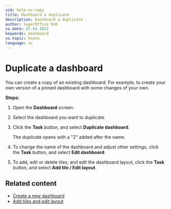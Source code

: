 ```yaml
---
uid: help-sv-copy
title: Dashboard a duplicate
description: Dashboard a duplicate
author: SuperOffice RnD
so.date: 07.04.2022
keywords: dashboard
so.topic: howto
language: sv
---
```


# Duplicate a dashboard

You can create a copy of an existing dashboard. For example, to create your own version of a pinned dashboard with some changes of your own.

**Steps:**

1. Open the **Dashboard** screen.

2. Select the dashboard you want to duplicate.

3. Click the **Task** button, and select **Duplicate dashboard**.

    The duplicate opens with a "2" added after the name.

4. To change the name of the dashboard and adjust other settings, click the **Task** button, and select **Edit dashboard**.

5. To add, edit or delete tiles, and edit the dashboard layout, click the **Task** button, and select **Add tile / Edit layout**.

## Related content

* [Create a new dashboard][1]
* [Add tiles and edit layout][2]

<!-- Referenced links -->
[1]: create.md
[2]: add-tile.md

<!-- Referenced images -->


